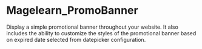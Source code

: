 # Magelearn_PromoBanner
Display a simple promotional banner throughout your website. It also includes the ability to customize the styles of the promotional banner based on expired date selected from datepicker configuration.
